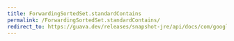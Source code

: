 ```yaml
---
title: ForwardingSortedSet.standardContains
permalink: /ForwardingSortedSet.standardContains/
redirect_to: https://guava.dev/releases/snapshot-jre/api/docs/com/google/common/collect/ForwardingSortedSet.html#standardContains-java.lang.Object-
---
```

